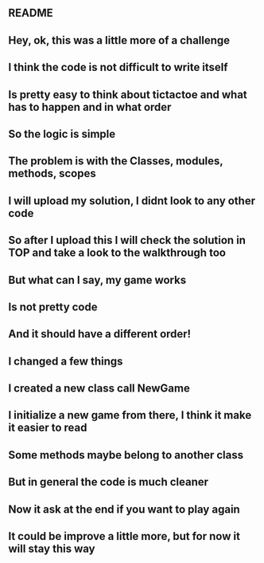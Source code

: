 ## README
## Hey, ok, this was a little more of a challenge
## I think the code is not difficult to write itself
## Is pretty easy to think about tictactoe and what has to happen and in what order
## So the logic is simple
## The problem is with the Classes, modules, methods, scopes
## I will upload my solution, I didnt look to any other code
## So after I upload this I will check the solution in TOP and take a look to the walkthrough too
## But what can I say, my game works
## Is not pretty code
## And it should have a different order!

## I changed a few things
## I created a new class call NewGame
## I initialize a new game from there, I think it make it easier to read
## Some methods maybe belong to another class
## But in general the code is much cleaner
## Now it ask at the end if you want to play again
## It could be improve a little more, but for now it will stay this way 

